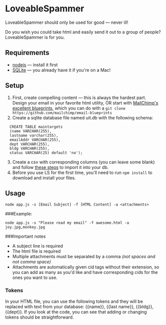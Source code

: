 # LoveableSpammer

LoveableSpammer should only be used for good — never ill!

Do you wish you could take html and easily send it out to a group of people?
LoveableSpammer is for you.

## Requirements
* [nodejs](http://nodejs.org) — install it first
* [SQLite](https://www.sqlite.org) — you already have it if you're on a Mac!

## Setup
1. First, create compelling content — this is always the hardest part. Design
your email in your favorite html utility, OR start with [MailChimp's excellent blueprints](https://github.com/mailchimp/email-blueprints),
which you can do with a
`git clone https://github.com/mailchimp/email-blueprints`
2. Create a sqlite database file named uit.db with the following schema:

```
  CREATE TABLE maintargets
  (name VARCHAR(255),
  lastname varchar(255),
  emailAddr VARCHAR(255),
  dept VARCHAR(255),
  bldg VARCHAR(255),
  status VARCHAR(25) default 'no');
```

3. Create a csv with corresponding columns (you can leave some blank) and follow
[these steps](http://www.sqlite.org/cli.html) to import it into your db.
4. Before you use LS for the first time, you'll need to run `npm install` to
download and install your files.

## Usage

`node app.js -s [Email Subject] -f [HTML Content] -a <attachments>`

###Example:

`node app.js -s "Please read my email" -f awesome.html -a joy.jpg,monkey.jpg`

###Important notes 
* A subject line is required
* The html file is required
* Multiple attachments must be separated by a comma *(not spaces and not comma space)*
* Attachments are automatically given cid tags without their extension, so
you can add as many as you'd like and have corresponding cids for the ones you want to use.

### Tokens ###

In your HTML file, you can use the following tokens and they will be replaced with text from your database: {{name}}, {{last name}}, {{bldg}}, {{dept}}. If you look at the code, you can see that adding or changing tokens should be straightforward.